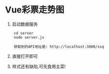 # Vue彩票走势图

1. 启动数据服务
```
    cd server
    node server.js
    
    获取到的API地址是: http://localhost:3000/ssq
```
2. 直接打开即可

3. 样式还有缺陷,可先食用主菜!